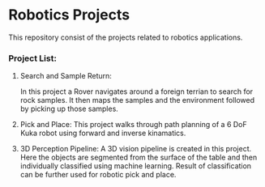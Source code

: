 Robotics Projects
==================

This repository consist of the projects related to robotics applications.

### Project List:

1. Search and Sample Return:

   In this project a Rover navigates around a foreign terrian to search for rock samples. It then maps the samples and the environment followed by picking up those samples.

2. Pick and Place:
   This project walks through path planning of a 6 DoF Kuka robot using forward and inverse kinamatics.

3. 3D Perception Pipeline:
   A 3D vision pipeline is created in this project. Here the objects are segmented from the surface of the table and then individually classified using machine learning. Result of classification can be further used for robotic pick and place.

